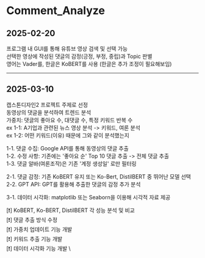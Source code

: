 # Comment_Analyze #

## 2025-02-20 ##
프로그램 내 GUI를 통해 유튜브 영상 검색 및 선택 가능 \
선택한 영상에 작성된 댓글의 감정(긍정, 부정, 중립)과 Topic 판별 \
영어는 Vader를, 한글은 KoBERT를 사용 (한글은 추가 조정이 필요해보임) 

----

## 2025-03-10 ##
캡스톤디자인2 프로젝트 주제로 선정 \
동영상의 댓글을 분석하여 트렌드 분석 \
가중치: 댓글의 좋아요 수, 대댓글 수, 특정 키워드 반복 수 \
ex 1-1: A기업과 관련된 뉴스 영상 분석 -> 키워드, 여론 분석 \
ex 1-2: 어떤 키워드(이유) 때문에 그와 같이 분석했는지 

1-1. 댓글 수집: Google API를 통해 동영상의 댓글 추출 \
1-2. 수정 사항: 기존에는 '좋아요 순' Top 10 댓글 추출 -> 전체 댓글 추출 \
1-3. 댓글 알바(여론조작)은 기존 '계정 생성일' 로만 필터링 

2-1. 댓글 감정: 기존 KoBERT 유지 또는 Ko-Bert, DistilBERT 중 뛰어난 모델 선택 \
2-2. GPT API: GPT를 활용해 추출한 댓글의 감정 추가 분석

3-1. 데이터 시각화: matplotlib 또는 Seaborn을 이용해 시각적 자료 제공 

[❗] KoBERT, Ko-BERT, DistilBERT 각 성능 분석 및 비교 \
[❗] 댓글 추출 방식 수정 \
[❗] 가중치 업데이트 기능 개발 \
[❗] 키워드 추출 기능 개발 \
[❗] 데이터 시각화 기능 개발 \
